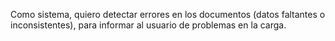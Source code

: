 Como sistema, quiero detectar errores en los documentos (datos faltantes o inconsistentes), para informar al usuario de problemas en la carga.

